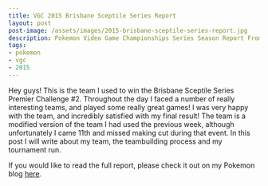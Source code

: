 ```yaml
---
title: VGC 2015 Brisbane Sceptile Series Report
layout: post
post-image: /assets/images/2015-brisbane-sceptile-series-report.jpg
description: Pokemon Video Game Championships Series Season Report From 2017. [Hatenablog Link]
tags:
- pokemon
- vgc
- 2015
---
```


Hey guys! This is the team I used to win the Brisbane Sceptile Series Premier Challenge #2. Throughout the day I faced a number of really interesting teams, and played some really great games! I was very happy with the team, and incredibly satisfied with my final result! The team is a modified version of the team I had used the previous week, although unfortunately I came 11th and missed making cut during that event. In this post I will write about my team, the teambuilding process and my tournament run.

If you would like to read the full report, please check it out on my Pokemon blog [here](http://sir-scrubbington.hatenablog.com/entry/2015/11/22/185400).